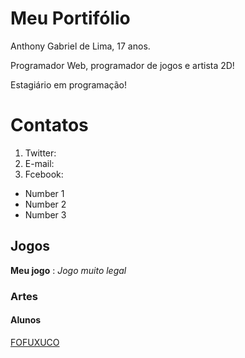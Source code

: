 # Meu Portifólio

Anthony Gabriel de Lima,  17 anos.

Programador Web, programador de jogos e artista 2D!

Estagiário em programação!

# Contatos 

1. Twitter:
2. E-mail:
3. Fcebook: 


- Number 1
- Number 2
- Number 3

## Jogos

**Meu jogo** : _Jogo muito legal_

### Artes 

#### Alunos
[FOFUXUCO](https://www.google.com/search?q=POKEMON&rlz=1C1GCEU_pt-BRBR821BR821&source=lnms&tbm=isch&sa=X&ved=0ahUKEwiapuDz7KnfAhXDf5AKHfvYAjAQ_AUIDygC&biw=1920&bih=969#imgrc=IY45D2PQ04up2M:)
